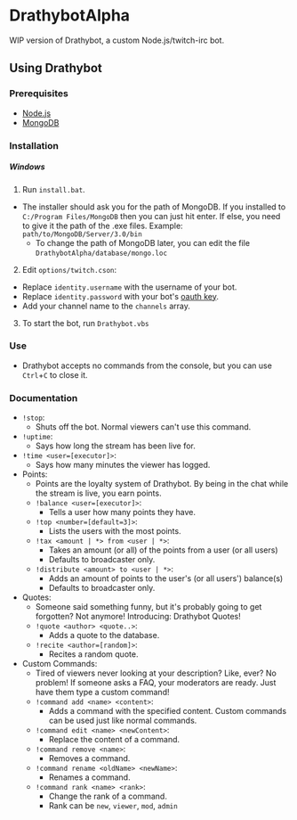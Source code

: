 # DrathybotAlpha
WIP version of Drathybot, a custom Node.js/twitch-irc bot.

## Using Drathybot

### Prerequisites
- [Node.js](https://nodejs.org)
- [MongoDB](https://www.mongodb.org)

### Installation
##### Windows
1. Run `install.bat`.
  - The installer should ask you for the path of MongoDB. If you installed to `C:/Program Files/MongoDB` then you can just hit enter. If else, you need to give it the path of the .exe files. Example: `path/to/MongoDB/Server/3.0/bin`
    - To change the path of MongoDB later, you can edit the file `DrathybotAlpha/database/mongo.loc`
2. Edit `options/twitch.cson`:
  - Replace `identity.username` with the username of your bot.
  - Replace `identity.password` with your bot's [oauth key](http://www.twitchapps.com/tmi/).
  - Add your channel name to the `channels` array.
3. To start the bot, run `Drathybot.vbs`

### Use
- Drathybot accepts no commands from the console, but you can use `Ctrl`+`C` to close it.

### Documentation
- `!stop`:
  - Shuts off the bot. Normal viewers can't use this command.
- `!uptime`:
  - Says how long the stream has been live for.
- `!time <user=[executor]>`:
  - Says how many minutes the viewer has logged.
- Points:
  - Points are the loyalty system of Drathybot. By being in the chat while the stream is live, you earn points.
  - `!balance <user=[executor]>`:
    - Tells a user how many points they have.
  - `!top <number=[default=3]>`:
    - Lists the users with the most points.
  - `!tax <amount | *> from <user | *>`:
    - Takes an amount (or all) of the points from a user (or all users)
    - Defaults to broadcaster only.
  - `!distribute <amount> to <user | *>`:
    - Adds an amount of points to the user's (or all users') balance(s)
    - Defaults to broadcaster only.
- Quotes:
  - Someone said something funny, but it's probably going to get forgotten? Not anymore! Introducing: Drathybot Quotes!
  - `!quote <author> <quote..>`:
    - Adds a quote to the database.
  - `!recite <author=[random]>`:
    - Recites a random quote.
- Custom Commands:
  - Tired of viewers never looking at your description? Like, ever? No problem! If someone asks a FAQ, your moderators are ready. Just have them type a custom command!
  - `!command add <name> <content>`:
    - Adds a command with the specified content. Custom commands can be used just like normal commands.
  - `!command edit <name> <newContent>`:
    - Replace the content of a command.
  - `!command remove <name>`:
    - Removes a command.
  - `!command rename <oldName> <newName>`:
    - Renames a command.
  - `!command rank <name> <rank>`:
    - Change the rank of a command.
    - Rank can be `new`, `viewer`, `mod`, `admin`
